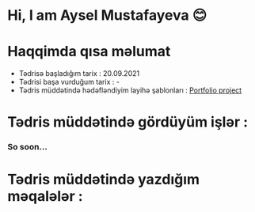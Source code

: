 # **Hi, I am Aysel Mustafayeva** :blush:

# **Haqqimda qısa məlumat**
- Tədrisə başladığım tarix : 20.09.2021
- Tədrisi başa vurduğum tarix : -
- Tədris müddətində hədəfləndiyim layihə şablonları : [Portfolio project](https://andrewborstein.com/)
  

 # **Tədris müddətində gördüyüm işlər :**
### So soon...


# **Tədris müddətində yazdığım məqalələr :**


